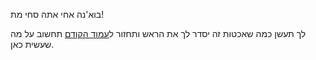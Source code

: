 בוא'נה אחי אתה סחי מת!

לך תעשן כמה שאכטות זה יסדר לך את הראש ותחזור ל[עמוד הקודם](../beer.md) תחשוב על מה שעשית כאן.
